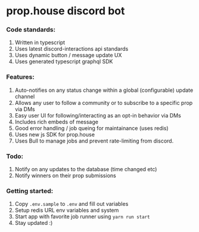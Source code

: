 # prop.house discord bot

### Code standards:
1. Written in typescript
2. Uses latest discord-interactions api standards
3. Uses dynamic button / message update UX
4. Uses generated typescript graphql SDK

### Features:
1. Auto-notifies on any status change within a global (configurable) update channel
2. Allows any user to follow a community or to subscribe to a specific prop via DMs
3. Easy user UI for following/interacting as an opt-in behavior via DMs
4. Includes rich embeds of message
5. Good error handling / job queing for maintainance (uses redis)
6. Uses new js SDK for prop.house
7. Uses Bull to manage jobs and prevent rate-limiting from discord.

### Todo:
1. Notify on any updates to the database (time changed etc)
2. Notify winners on their prop submissions

### Getting started:

1. Copy `.env.sample` to `.env` and fill out variables
2. Setup redis URL env variables and system
3. Start app with favorite job runner using `yarn run start`
4. Stay updated :)